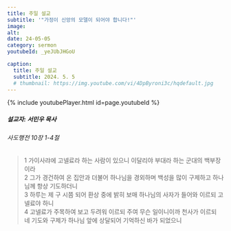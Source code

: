 ```yaml
---
title: 주일 설교
subtitle: '"가정이 신앙의 모델이 되어야 합니다!"'
image: 
alt:
date: 24-05-05
category: sermon
youtubeId: _yeJUbJHGoU

caption:
  title: 주일 설교
  subtitle: 2024. 5. 5
  # thumbnail: https://img.youtube.com/vi/4DpByroni3c/hqdefault.jpg
---
```

{% include youtubePlayer.html id=page.youtubeId %}

##### 설교자: 서민우 목사

###### 사도행전 10장 1-4절

> 1 가이사랴에 고넬료라 하는 사람이 있으니 이달리야 부대라 하는 군대의 백부장이라  
> 2 그가 경건하여 온 집안과 더불어 하나님을 경외하며 백성을 많이 구제하고 하나님께 항상 기도하더니  
> 3 하루는 제 구 시쯤 되어 환상 중에 밝히 보매 하나님의 사자가 들어와 이르되 고넬료야 하니  
> 4 고넬료가 주목하여 보고 두려워 이르되 주여 무슨 일이니이까 천사가 이르되 네 기도와 구제가 하나님 앞에 상달되어 기억하신 바가 되었으니  

